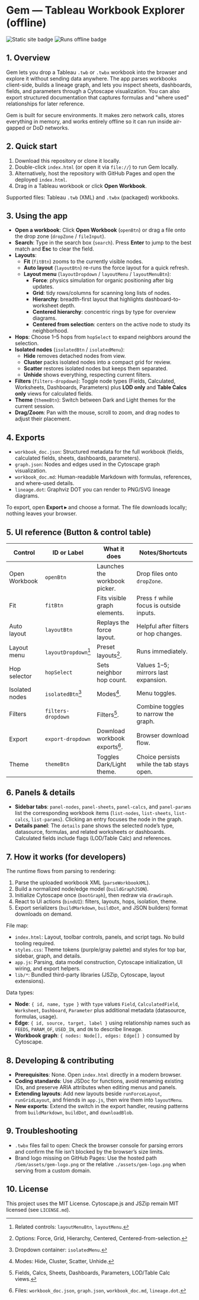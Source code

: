 # Gem — Tableau Workbook Explorer (offline)

![Static site badge](https://img.shields.io/badge/Static%20site-Yes-8B5CF6?style=flat-square)
![Runs offline badge](https://img.shields.io/badge/Runs%20offline-100%25-22c55e?style=flat-square)

## 1. Overview

Gem lets you drop a Tableau `.twb` or `.twbx` workbook into the browser and explore it without
sending data anywhere. The app parses workbooks client-side, builds a lineage graph, and lets you
inspect sheets, dashboards, fields, and parameters through a Cytoscape visualization. You can also
export structured documentation that captures formulas and "where used" relationships for later
reference.

Gem is built for secure environments. It makes zero network calls, stores everything in memory, and
works entirely offline so it can run inside air-gapped or DoD networks.

## 2. Quick start

1. Download this repository or clone it locally.
2. Double-click `index.html` (or open it via `file://`) to run Gem locally.
3. Alternatively, host the repository with GitHub Pages and open the deployed `index.html`.
4. Drag in a Tableau workbook or click **Open Workbook**.

Supported files: Tableau `.twb` (XML) and `.twbx` (packaged) workbooks.

## 3. Using the app

- **Open a workbook**: Click **Open Workbook** (`openBtn`) or drag a file onto the drop zone
  (`dropZone` / `fileInput`).
- **Search**: Type in the search box (`search`). Press **Enter** to jump to the best match and
  **Esc** to clear the field.
- **Layouts**:
  - **Fit** (`fitBtn`) zooms to the currently visible nodes.
  - **Auto layout** (`layoutBtn`) re-runs the force layout for a quick refresh.
  - **Layout menu** (`layoutDropdown` / `layoutMenu` / `layoutMenuBtn`):
    - **Force**: physics simulation for organic positioning after big updates.
    - **Grid**: tidy rows/columns for scanning long lists of nodes.
    - **Hierarchy**: breadth-first layout that highlights dashboard-to-worksheet depth.
    - **Centered hierarchy**: concentric rings by type for overview diagrams.
    - **Centered from selection**: centers on the active node to study its neighborhood.
- **Hops**: Choose 1–5 hops from `hopSelect` to expand neighbors around the selection.
- **Isolated nodes** (`isolatedBtn` / `isolatedMenu`):
  - **Hide** removes detached nodes from view.
  - **Cluster** packs isolated nodes into a compact grid for review.
  - **Scatter** restores isolated nodes but keeps them separated.
  - **Unhide** shows everything, respecting current filters.
- **Filters** (`filters-dropdown`): Toggle node types (Fields, Calculated, Worksheets, Dashboards,
  Parameters) plus **LOD only** and **Table Calcs only** views for calculated fields.
- **Theme** (`themeBtn`): Switch between Dark and Light themes for the current session.
- **Drag/Zoom**: Pan with the mouse, scroll to zoom, and drag nodes to adjust their placement.

## 4. Exports

- `workbook_doc.json`: Structured metadata for the full workbook (fields, calculated fields,
  sheets, dashboards, parameters).
- `graph.json`: Nodes and edges used in the Cytoscape graph visualization.
- `workbook_doc.md`: Human-readable Markdown with formulas, references, and where-used details.
- `lineage.dot`: Graphviz DOT you can render to PNG/SVG lineage diagrams.

To export, open **Export ▸** and choose a format. The file downloads locally; nothing leaves your
browser.

## 5. UI reference (Button & control table)

| Control | ID or Label | What it does | Notes/Shortcuts |
| --- | --- | --- | --- |
| Open Workbook | `openBtn` | Launches the workbook picker. | Drop files onto `dropZone`. |
| Fit | `fitBtn` | Fits visible graph elements. | Press `f` while focus is outside inputs. |
| Auto layout | `layoutBtn` | Replays the force layout. | Helpful after filters or hop changes. |
| Layout menu | `layoutDropdown`[^layout-ids] | Preset layouts[^layout-menu]. | Runs immediately. |
| Hop selector | `hopSelect` | Sets neighbor hop count. | Values 1–5; mirrors last expansion. |
| Isolated nodes | `isolatedBtn`[^isolated-ids] | Modes[^isolated-note]. | Menu toggles. |
| Filters | `filters-dropdown` | Filters[^filters-note]. | Combine toggles to narrow the graph. |
| Export | `export-dropdown` | Download workbook exports[^export-note]. | Browser download flow. |
| Theme | `themeBtn` | Toggles Dark/Light theme. | Choice persists while the tab stays open. |

[^layout-menu]: Options: Force, Grid, Hierarchy, Centered, Centered-from-selection.
[^layout-ids]: Related controls: `layoutMenuBtn`, `layoutMenu`.
[^isolated-note]: Modes: Hide, Cluster, Scatter, Unhide.
[^isolated-ids]: Dropdown container: `isolatedMenu`.
[^filters-note]: Fields, Calcs, Sheets, Dashboards, Parameters, LOD/Table Calc views.
[^export-note]: Files: `workbook_doc.json`, `graph.json`, `workbook_doc.md`, `lineage.dot`.

## 6. Panels & details

- **Sidebar tabs**: `panel-nodes`, `panel-sheets`, `panel-calcs`, and `panel-params` list the
  corresponding workbook items (`list-nodes`, `list-sheets`, `list-calcs`, `list-params`). Clicking
  an entry focuses the node in the graph.
- **Details panel**: The `details` pane shows the selected node’s type, datasource, formulas, and
  related worksheets or dashboards. Calculated fields include flags (LOD/Table Calc) and references.

## 7. How it works (for developers)

The runtime flows from parsing to rendering:

1. Parse the uploaded workbook XML (`parseWorkbookXML`).
2. Build a normalized node/edge model (`buildGraphJSON`).
3. Initialize Cytoscape once (`bootGraph`), then redraw via `drawGraph`.
4. React to UI actions (`bindUI`): filters, layouts, hops, isolation, theme.
5. Export serializers (`buildMarkdown`, `buildDot`, and JSON builders) format downloads on demand.

File map:

- `index.html`: Layout, toolbar controls, panels, and script tags. No build tooling required.
- `styles.css`: Theme tokens (purple/gray palette) and styles for top bar, sidebar, graph, and
  details.
- `app.js`: Parsing, data model construction, Cytoscape initialization, UI wiring, and export
  helpers.
- `lib/*`: Bundled third-party libraries (JSZip, Cytoscape, layout extensions).

Data types:

- **Node**: `{ id, name, type }` with `type` values `Field`, `CalculatedField`, `Worksheet`,
  `Dashboard`, `Parameter` plus additional metadata (datasource, formulas, usage).
- **Edge**: `{ id, source, target, label }` using relationship names such as `FEEDS`, `PARAM_OF`,
  `USED_IN`, and `ON` to describe lineage.
- **Workbook graph**: `{ nodes: Node[], edges: Edge[] }` consumed by Cytoscape.

## 8. Developing & contributing

- **Prerequisites**: None. Open `index.html` directly in a modern browser.
- **Coding standards**: Use JSDoc for functions, avoid renaming existing IDs, and preserve ARIA
  attributes when editing menus and panels.
- **Extending layouts**: Add new layouts beside `runForceLayout`, `runGridLayout`, and friends in
  `app.js`, then wire them into `layoutMenu`.
- **New exports**: Extend the switch in the export handler, reusing patterns from `buildMarkdown`,
  `buildDot`, and `downloadBlob`.

## 9. Troubleshooting

- `.twbx` files fail to open: Check the browser console for parsing errors and confirm the file
  isn’t blocked by the browser’s size limits.
- Brand logo missing on GitHub Pages: Use the hosted path `/Gem/assets/gem-logo.png` or the relative
  `./assets/gem-logo.png` when serving from a custom domain.

## 10. License

This project uses the MIT License. Cytoscape.js and JSZip remain MIT licensed (see `LICENSE.md`).
